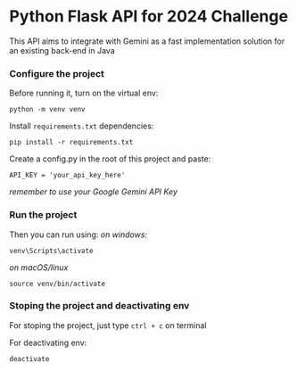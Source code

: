 # Python Flask API for 2024 Challenge

This API aims to integrate with Gemini as a fast implementation solution for an existing back-end in Java

### Configure the project
Before running it, turn on the virtual env:
```
python -m venv venv
```
Install `requirements.txt` dependencies:
```
pip install -r requirements.txt
```
Create a config.py in the root of this project and paste:
```
API_KEY = 'your_api_key_here'
```
_remember to use your Google Gemini API Key_

### Run the project
Then you can run using:
_on windows:_
```
venv\Scripts\activate
``` 
_on macOS/linux_
```
source venv/bin/activate
```
### Stoping the project and deactivating env
For stoping the project, just type `ctrl + c` on terminal

For deactivating env:
```
deactivate
```
